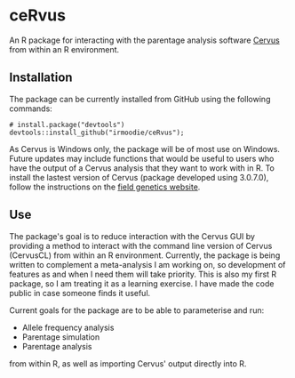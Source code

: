 # ceRvus
An R package for interacting with the parentage analysis software [Cervus](http://www.fieldgenetics.com/pages/aboutCervus_Overview.jsp) from within an R environment.

## Installation
The package can be currently installed from GitHub using the following commands:
```
# install.package("devtools")
devtools::install_github("irmoodie/ceRvus");
```
As Cervus is Windows only, the package will be of most use on Windows. Future updates may include functions that would be useful to users who have the output of a Cervus analysis that they want to work with in R. To install the lastest version of Cervus (package developed using 3.0.7.0), follow the instructions on the [field genetics website](http://www.fieldgenetics.com/pages/aboutCervus_Overview.jsp).

## Use
The package's goal is to reduce interaction with the Cervus GUI by providing a method to interact with the command line version of Cervus (CervusCL) from within an R environment.
Currently, the package is being written to complement a meta-analysis I am working on, so development of features as and when I need them will take priority.
This is also my first R package, so I am treating it as a learning exercise. I have made the code public in case someone finds it useful.

Current goals for the package are to be able to parameterise and run:

- Allele frequency analysis
- Parentage simulation
- Parentage analysis

from within R, as well as importing Cervus' output directly into R.
